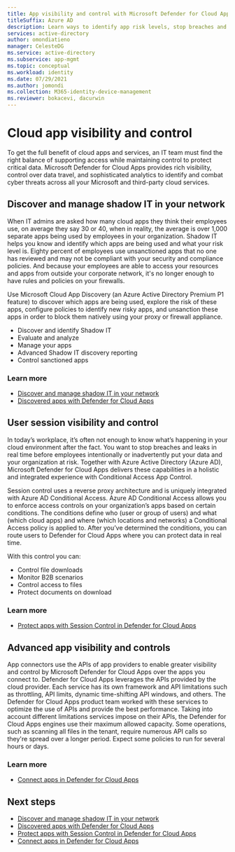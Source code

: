 ```yaml
---
title: App visibility and control with Microsoft Defender for Cloud Apps
titleSuffix: Azure AD
description: Learn ways to identify app risk levels, stop breaches and leaks in real time, and use app connectors to take advantage of provider APIs for visibility and governance.
services: active-directory
author: omondiatieno
manager: CelesteDG
ms.service: active-directory
ms.subservice: app-mgmt
ms.topic: conceptual
ms.workload: identity
ms.date: 07/29/2021
ms.author: jomondi
ms.collection: M365-identity-device-management
ms.reviewer: bokacevi, dacurwin
---
```


# Cloud app visibility and control

To get the full benefit of cloud apps and services, an IT team must find the right balance of supporting access while maintaining control to protect critical data. Microsoft Defender for Cloud Apps provides rich visibility, control over data travel, and sophisticated analytics to identify and combat cyber threats across all your Microsoft and third-party cloud services.

## Discover and manage shadow IT in your network

When IT admins are asked how many cloud apps they think their employees use, on average they say 30 or 40, when in reality, the average is over 1,000 separate apps being used by employees in your organization. Shadow IT helps you know and identify which apps are being used and what your risk level is. Eighty percent of employees use unsanctioned apps that no one has reviewed and may not be compliant with your security and compliance policies. And because your employees are able to access your resources and apps from outside your corporate network, it's no longer enough to have rules and policies on your firewalls.

Use Microsoft Cloud App Discovery (an Azure Active Directory Premium P1 feature) to discover which apps are being used, explore the risk of these apps, configure policies to identify new risky apps, and unsanction these apps in order to block them natively using your proxy or firewall appliance.

- Discover and identify Shadow IT
- Evaluate and analyze
- Manage your apps
- Advanced Shadow IT discovery reporting
- Control sanctioned apps

### Learn more

- [Discover and manage shadow IT in your network](/cloud-app-security/tutorial-shadow-it)
- [Discovered apps with Defender for Cloud Apps](/cloud-app-security/discovered-apps)

## User session visibility and control

In today’s workplace, it’s often not enough to know what’s happening in your cloud environment after the fact. You want to stop breaches and leaks in real time before employees intentionally or inadvertently put your data and your organization at risk. Together with Azure Active Directory (Azure AD), Microsoft Defender for Cloud Apps delivers these capabilities in a holistic and integrated experience with Conditional Access App Control.

Session control uses a reverse proxy architecture and is uniquely integrated with Azure AD Conditional Access. Azure AD Conditional Access allows you to enforce access controls on your organization’s apps based on certain conditions. The conditions define who (user or group of users) and what (which cloud apps) and where (which locations and networks) a Conditional Access policy is applied to. After you’ve determined the conditions, you can route users to Defender for Cloud Apps where you can protect data in real time.  

With this control you can:

- Control file downloads
- Monitor B2B scenarios  
- Control access to files  
- Protect documents on download  

### Learn more

- [Protect apps with Session Control in Defender for Cloud Apps](/cloud-app-security/proxy-intro-aad)

## Advanced app visibility and controls

App connectors use the APIs of app providers to enable greater visibility and control by Microsoft Defender for Cloud Apps over the apps you connect to.
Defender for Cloud Apps leverages the APIs provided by the cloud provider. Each service has its own framework and API limitations such as throttling, API limits, dynamic time-shifting API windows, and others. The Defender for Cloud Apps product team worked with these services to optimize the use of APIs and provide the best performance. Taking into account different limitations services impose on their APIs, the Defender for Cloud Apps engines use their maximum allowed capacity. Some operations, such as scanning all files in the tenant, require numerous API calls so they're spread over a longer period. Expect some policies to run for several hours or days.

### Learn more

- [Connect apps in Defender for Cloud Apps](/cloud-app-security/enable-instant-visibility-protection-and-governance-actions-for-your-apps)

## Next steps

- [Discover and manage shadow IT in your network](/cloud-app-security/tutorial-shadow-it)
- [Discovered apps with Defender for Cloud Apps](/cloud-app-security/discovered-apps)
- [Protect apps with Session Control in Defender for Cloud Apps](/cloud-app-security/proxy-intro-aad)
- [Connect apps in Defender for Cloud Apps](/cloud-app-security/enable-instant-visibility-protection-and-governance-actions-for-your-apps)
